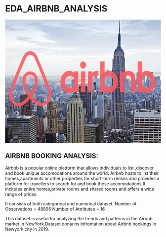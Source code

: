 # EDA_AIRBNB_ANALYSIS



<a href="url"><img src="Airbnb.jpg" align="center" height="400" width="700" ></a>

## AIRBNB BOOKING ANALYSIS:

Airbnb is a popular online platform that allows individuals to list ,discover and book unique accomodations around the world.
Airbnb hosts to list their homes,apartments or other properties for short-term rentals and provides a platform for travellers to
search for and book these accomodations.It includes entire homes,private rooms and shared rooms and offers a wide range of prices.

It consists of both categorical and numerical dataset.
Number of Observations = 48895
Number of Attributes = 16

This dataset is useful for analyzing the trends and patterns in the Airbnb market in NewYork.Dataset contains infromation about Airbnb bookings in Newyork city in 2019.



